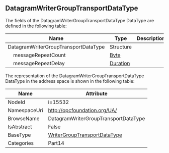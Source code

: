 <!-- datatype -->
## DatagramWriterGroupTransportDataType
  
<!-- end of description -->
The fields of the DatagramWriterGroupTransportDataType DataType are defined in the following table:  

|Name|Type|Description|
|---|---|---|
|DatagramWriterGroupTransportDataType|Structure||
|&nbsp;&nbsp;&nbsp;&nbsp;messageRepeatCount|[Byte](../../../Part3/DataTypes/Byte/readme.md)||
|&nbsp;&nbsp;&nbsp;&nbsp;messageRepeatDelay|[Duration](../../../Part3/DataTypes/Duration/readme.md)||

The representation of the DatagramWriterGroupTransportDataType DataType in the address space is shown in the following table:  

|Name|Attribute|
|---|---|
|NodeId|i=15532|
|NamespaceUri|http://opcfoundation.org/UA/|
|BrowseName|DatagramWriterGroupTransportDataType|
|IsAbstract|False|
|BaseType|[WriterGroupTransportDataType](../../../Part14/DataTypes/WriterGroupTransportDataType/readme.md)|
|Categories|Part14|

